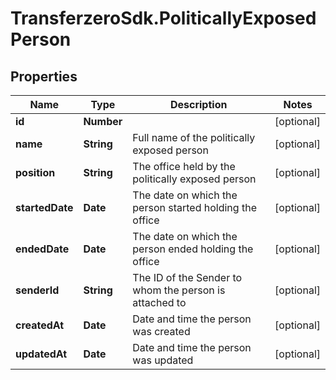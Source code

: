 # TransferzeroSdk.PoliticallyExposedPerson

## Properties
Name | Type | Description | Notes
------------ | ------------- | ------------- | -------------
**id** | **Number** |  | [optional] 
**name** | **String** | Full name of the politically exposed person  | [optional] 
**position** | **String** | The office held by the politically exposed person  | [optional] 
**startedDate** | **Date** | The date on which the person started holding the office  | [optional] 
**endedDate** | **Date** | The date on which the person ended holding the office  | [optional] 
**senderId** | **String** | The ID of the Sender to whom the person is attached to  | [optional] 
**createdAt** | **Date** | Date and time the person was created | [optional] 
**updatedAt** | **Date** | Date and time the person was updated | [optional] 


